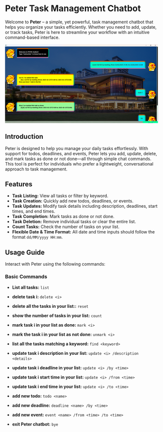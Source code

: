 # Peter Task Management Chatbot

Welcome to **Peter** – a simple, yet powerful, task management chatbot that helps you organize your tasks efficiently. Whether you need to add, update, or track tasks, Peter is here to streamline your workflow with an intuitive command-based interface.

![Product Screenshot](Peter.png)  

## Introduction

Peter is designed to help you manage your daily tasks effortlessly. With support for todos, deadlines, and events, Peter lets you add, update, delete, and mark tasks as done or not done—all through simple chat commands. This tool is perfect for individuals who prefer a lightweight, conversational approach to task management.

## Features

- **Task Listing:** View all tasks or filter by keyword.
- **Task Creation:** Quickly add new todos, deadlines, or events.
- **Task Updates:** Modify task details including description, deadlines, start times, and end times.
- **Task Completion:** Mark tasks as done or not done.
- **Task Deletion:** Remove individual tasks or clear the entire list.
- **Count Tasks:** Check the number of tasks on your list.
- **Flexible Date & Time Format:** All date and time inputs should follow the format `dd/MM/yyyy HH:mm`.

## Usage Guide

Interact with Peter using the following commands:

### Basic Commands

- **List all tasks:**  `list`

- **delete task i:**  `delete <i>`

- **delete all the tasks in your list::**  `reset`

- **show the number of tasks in your list:**  `count`

- **mark task i in your list as done:**  `mark <i>`

- **mark the task i in your list as not done:**  `unmark <i>`

- **list all the tasks matching a keyword:**  `find <keyword>`

- **update task i description in your list:**  `update <i> /description <details>`

- **update task i deadline in your list:**  `update <i> /by <time>`

- **update task i start time in your list:**  `update <i> /from <time>`

- **update task i end time in your list:**  `update <i> /to <time>`

- **add new todo:**  `todo <name>`

- **add new deadline:**  `deadline <name> /by <time>`

- **add new event:**  `event <name> /from <time> /to <time>`

- **exit Peter chatbot:**  `bye`
